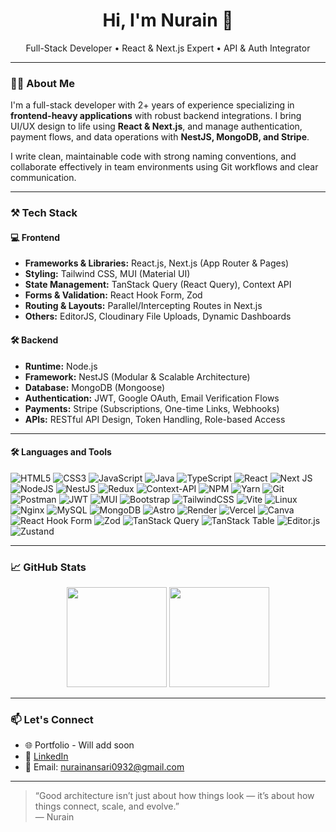 <h1 align="center">Hi, I'm Nurain 👋</h1>
<p align="center">
  Full-Stack Developer • React & Next.js Expert • API & Auth Integrator
</p>

---

### 👨‍💻 About Me

I'm a full-stack developer with 2+ years of experience specializing in **frontend-heavy applications** with robust backend integrations. I bring UI/UX design to life using **React & Next.js**, and manage authentication, payment flows, and data operations with **NestJS, MongoDB, and Stripe**.

I write clean, maintainable code with strong naming conventions, and collaborate effectively in team environments using Git workflows and clear communication.

---

### ⚒️ Tech Stack

#### 💻 Frontend
- **Frameworks & Libraries:** React.js, Next.js (App Router & Pages)
- **Styling:** Tailwind CSS, MUI (Material UI)
- **State Management:** TanStack Query (React Query), Context API
- **Forms & Validation:** React Hook Form, Zod
- **Routing & Layouts:** Parallel/Intercepting Routes in Next.js
- **Others:** EditorJS, Cloudinary File Uploads, Dynamic Dashboards

#### 🛠️ Backend
- **Runtime:** Node.js
- **Framework:** NestJS (Modular & Scalable Architecture)
- **Database:** MongoDB (Mongoose)
- **Authentication:** JWT, Google OAuth, Email Verification Flows
- **Payments:** Stripe (Subscriptions, One-time Links, Webhooks)
- **APIs:** RESTful API Design, Token Handling, Role-based Access

---


#### 🛠️ Languages and Tools

![HTML5](https://img.shields.io/badge/html5-%23E34F26.svg?style=for-the-badge&logo=html5&logoColor=white)
![CSS3](https://img.shields.io/badge/css3-%231572B6.svg?style=for-the-badge&logo=css3&logoColor=white)
![JavaScript](https://img.shields.io/badge/javascript-%23323330.svg?style=for-the-badge&logo=javascript&logoColor=%23F7DF1E)
![Java](https://img.shields.io/badge/java-%23ED8B00.svg?style=for-the-badge&logo=openjdk&logoColor=white)
![TypeScript](https://img.shields.io/badge/TypeScript-%23007ACC.svg?style=for-the-badge&logo=typescript&logoColor=white)
![React](https://img.shields.io/badge/react-%2320232a.svg?style=for-the-badge&logo=react&logoColor=%2361DAFB)
![Next JS](https://img.shields.io/badge/Next-black?style=for-the-badge&logo=next.js&logoColor=white)
![NodeJS](https://img.shields.io/badge/node.js-6DA55F?style=for-the-badge&logo=node.js&logoColor=white)
![NestJS](https://img.shields.io/badge/nestjs-%23E0234E.svg?style=for-the-badge&logo=nestjs&logoColor=white)
![Redux](https://img.shields.io/badge/redux-%23593d88.svg?style=for-the-badge&logo=redux&logoColor=white)
![Context-API](https://img.shields.io/badge/Context--Api-000000?style=for-the-badge&logo=react)
![NPM](https://img.shields.io/badge/NPM-%23CB3837.svg?style=for-the-badge&logo=npm&logoColor=white)
![Yarn](https://img.shields.io/badge/yarn-%232C8EBB.svg?style=for-the-badge&logo=yarn&logoColor=white)
![Git](https://img.shields.io/badge/git-%23F05033.svg?style=for-the-badge&logo=git&logoColor=white)
![Postman](https://img.shields.io/badge/Postman-FF6C37?style=for-the-badge&logo=postman&logoColor=white)
![JWT](https://img.shields.io/badge/JWT-black?style=for-the-badge&logo=JSON%20web%20tokens)
![MUI](https://img.shields.io/badge/MUI-%230081CB.svg?style=for-the-badge&logo=mui&logoColor=white)
![Bootstrap](https://img.shields.io/badge/bootstrap-%238511FA.svg?style=for-the-badge&logo=bootstrap&logoColor=white)
![TailwindCSS](https://img.shields.io/badge/tailwindcss-%2338B2AC.svg?style=for-the-badge&logo=tailwind-css&logoColor=white)
![Vite](https://img.shields.io/badge/Vite-646CFF?style=for-the-badge&logo=vite&logoColor=white)
![Linux](https://img.shields.io/badge/Linux-FCC624?style=for-the-badge&logo=linux&logoColor=black)
![Nginx](https://img.shields.io/badge/nginx-%23009639.svg?style=for-the-badge&logo=nginx&logoColor=white)
![MySQL](https://img.shields.io/badge/mysql-%2300f.svg?style=for-the-badge&logo=mysql&logoColor=white)
![MongoDB](https://img.shields.io/badge/MongoDB-4EA94B?style=for-the-badge&logo=mongodb&logoColor=white)
![Astro](https://img.shields.io/badge/astro-%232C2052.svg?style=for-the-badge&logo=astro&logoColor=white)
![Render](https://img.shields.io/badge/Render-%46E3B7.svg?style=for-the-badge&logo=render&logoColor=white)
![Vercel](https://img.shields.io/badge/vercel-%23000000.svg?style=for-the-badge&logo=vercel&logoColor=white)
![Canva](https://img.shields.io/badge/Canva-00C4CC?style=for-the-badge&logo=canva&logoColor=white)
![React Hook Form](https://img.shields.io/badge/React%20Hook%20Form-%23EC5990?style=for-the-badge&logo=reacthookform&logoColor=white)
![Zod](https://img.shields.io/badge/Zod-8E44AD?style=for-the-badge)
![TanStack Query](https://img.shields.io/badge/TanStack%20Query-FF4154?style=for-the-badge)
![TanStack Table](https://img.shields.io/badge/TanStack%20Table-336699?style=for-the-badge)
![Editor.js](https://img.shields.io/badge/Editor.js-black?style=for-the-badge)
![Zustand](https://img.shields.io/badge/Zustand-3E3E3E?style=for-the-badge&logo=Zustand&logoColor=white)


---

### 📈 GitHub Stats

<p align="center">
  <img src="https://github-readme-stats.vercel.app/api?username=Nurain-Ansari&show_icons=true&theme=tokyonight" height="160" />
  <img src="https://github-readme-stats.vercel.app/api/top-langs/?username=Nurain-Ansari&layout=compact&theme=tokyonight" height="160"/>
</p>

---

### 📫 Let's Connect

- 🌐 Portfolio - Will add soon
- 💼 <a href="https://www.linkedin.com/in/md-nurain-ansari" target="_blank" rel="noopener noreferrer">LinkedIn</a>
- 📧 Email: nurainansari0932@gmail.com

---

> “Good architecture isn’t just about how things look — it’s about how things connect, scale, and evolve.”  
> — Nurain
